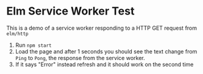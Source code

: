 # Elm Service Worker Test
This is a demo of a service worker responding to a HTTP GET request from `elm/http`

1. Run `npm start`
2. Load the page and after 1 seconds you should see the text change from `Ping` to `Pong`, the response from the service worker.
3. If it says "Error" instead refresh and it should work on the second time
